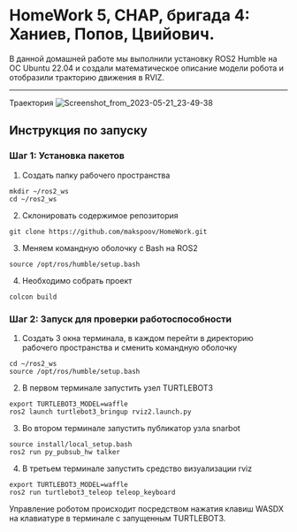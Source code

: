 # HomeWork 5, СНАР, бригада 4: Ханиев, Попов, Цвийович.
В данной домашней работе мы выполнили установку ROS2 Humble на ОС Ubuntu 22.04 и создали математическое описание модели робота и отобразили тракторию движения в RVIZ.
***
Траектория
![Screenshot_from_2023-05-21_23-49-38](https://github.com/makspoov/HomeWork/assets/49243068/a09c665c-9457-48cd-b748-dce5e2562618)

## Инструкция по запуску
### Шаг 1: Установка пакетов
1. Создать папку рабочего пространства
```
mkdir ~/ros2_ws
cd ~/ros2_ws
```
2. Склонировать содержимое репозитория
```
git clone https://github.com/makspoov/HomeWork.git
```
3. Меняем командную оболочку с Bash на ROS2
```
source /opt/ros/humble/setup.bash
```
4. Необходимо собрать проект
```
colcon build
```
### Шаг 2: Запуск для проверки работоспособности
1. Создать 3 окна терминала, в каждом перейти в директорию рабочего пространства и сменить командную оболочку
```
cd ~/ros2_ws
source /opt/ros/humble/setup.bash
```
2. В первом терминале запустить узел TURTLEBOT3
```
export TURTLEBOT3_MODEL=waffle
ros2 launch turtlebot3_bringup rviz2.launch.py
```
3. Во втором терминале запустить публикатор узла snarbot
```
source install/local_setup.bash
ros2 run py_pubsub_hw talker
```
4. В третьем терминале запустить средство визуализации rviz
```
export TURTLEBOT3_MODEL=waffle
ros2 run turtlebot3_teleop teleop_keyboard
```

Управление роботом происходит посредством нажатия клавиш WASDX на клавиатуре в терминале с запущенным TURTLEBOT3.








